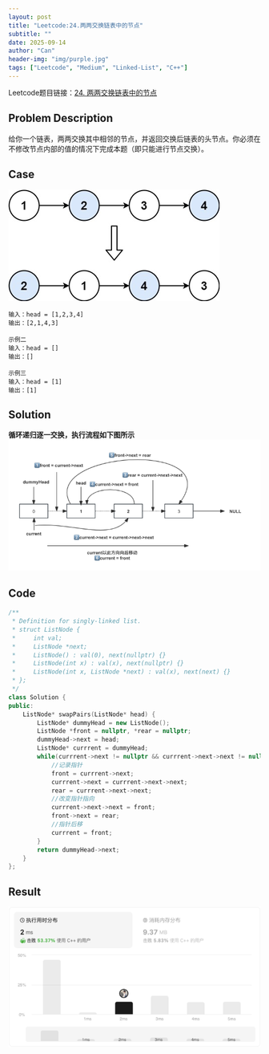 ```yaml
---
layout: post
title: "Leetcode:24.两两交换链表中的节点"
subtitle: ""
date: 2025-09-14
author: "Can"
header-img: "img/purple.jpg"
tags: ["Leetcode", "Medium", "Linked-List", "C++"]
---
```


Leetcode题目链接：[24. 两两交换链表中的节点](https://leetcode.cn/problems/swap-nodes-in-pairs/)

## Problem Description
给你一个链表，两两交换其中相邻的节点，并返回交换后链表的头节点。你必须在不修改节点内部的值的情况下完成本题（即只能进行节点交换）。

## Case
![24-case](/img/leetcode/24-case.png)
```
输入：head = [1,2,3,4]
输出：[2,1,4,3]

示例二
输入：head = []
输出：[]

示例三
输入：head = [1]
输出：[1]
```

## Solution
**循环递归逐一交换，执行流程如下图所示**
![24-solution](/img/leetcode/24-solution.png)

## Code
```cpp
/**
 * Definition for singly-linked list.
 * struct ListNode {
 *     int val;
 *     ListNode *next;
 *     ListNode() : val(0), next(nullptr) {}
 *     ListNode(int x) : val(x), next(nullptr) {}
 *     ListNode(int x, ListNode *next) : val(x), next(next) {}
 * };
 */
class Solution {
public:
    ListNode* swapPairs(ListNode* head) {
        ListNode* dummyHead = new ListNode();
        ListNode *front = nullptr, *rear = nullptr;
        dummyHead->next = head;
        ListNode* currrent = dummyHead;
        while(currrent->next != nullptr && currrent->next->next != nullptr) {
            //记录指针
            front = currrent->next;
            currrent->next = currrent->next->next;
            rear = currrent->next->next;
            //改变指针指向
            currrent->next->next = front;
            front->next = rear;
            //指针后移
            currrent = front;      
        }
        return dummyHead->next;
    }
};
```

## Result
![result](/img/leetcode/24-result.png)
